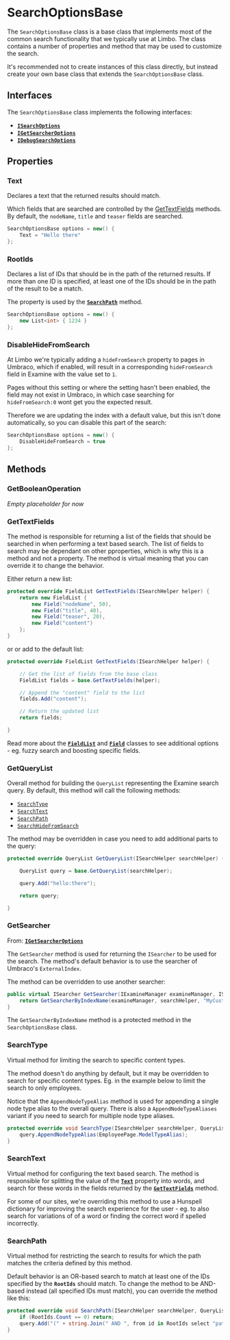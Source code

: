 # SearchOptionsBase

The `SearchOptionsBase` class is a base class that implements most of the common search functionality that we typically use at Limbo. The class contains a number of properties and method that may be used to customize the search.

It's recommended not to create instances of this class directly, but instead create your own base class that extends the `SearchOptionsBase` class.





## Interfaces

The `SearchOptionsBase` class implements the following interfaces:

- [**`ISearchOptions`**](./isearchoptions.md)
- [**`IGetSearcherOptions`**](./igetsearcheroptions.md)
- [**`IDebugSearchOptions`**](./idebugsearchoptions.md)







## Properties

### Text

Declares a text that the returned results should match. 

Which fields that are searched are controlled by the [GetTextFields](#gettextfields) methods. By default, the `nodeName`, `title` and `teaser` fields are searched.

```csharp
SearchOptionsBase options = new() {
    Text = "Hello there"
};
```

### RootIds

Declares a list of IDs that should be in the path of the returned results. If more than one ID is specified, at least one of the IDs should
be in the path of the result to be a match.

The property is used by the [**`SearchPath`**](#searchpath) method.

```csharp
SearchOptionsBase options = new() {
    new List<int> { 1234 }
};
```

### DisableHideFromSearch

At Limbo we're typically adding a `hideFromSearch` property to pages in Umbraco, which if enabled, will result in a corresponding `hideFromSearch` field in Examine with the value set to `1`.

Pages without this setting or where the setting hasn't been enabled, the field may not exist in Umbraco, in which case searching for `hideFromSearch:0` wont get you the expected result.

Therefore we are updating the index with a default value, but this isn't done automatically, so you can disable this part of the search:

```csharp
SearchOptionsBase options = new() {
    DisableHideFromSearch = true
};
```








## Methods


### GetBooleanOperation

*Empty placeholder for now*



### GetTextFields

The method is responsible for returning a list of the fields that should be searched in when performing a text based search. The list of fields to search may be dependant on other pproperties, which is why this is a method and not a property. The method is virtual meaning that you can override it to change the behavior.

Either return a new list:

```csharp
protected override FieldList GetTextFields(ISearchHelper helper) {
    return new FieldList {
        new Field("nodeName", 50),
        new Field("title", 40),
        new Field("teaser", 20),
        new Field("content")
    };
}
```

or or add to the default list:

```csharp
protected override FieldList GetTextFields(ISearchHelper helper) {

    // Get the list of fields from the base class
    FieldList fields = base.GetTextFields(helper);

    // Append the "content" field to the list
    fields.Add("content");

    // Return the updated list
    return fields;

}
```

Read more about the [**`FieldList`**](./../fields/field.md) and [**`Field`**](./../fields/field.md) classes to see additional options - eg. fuzzy search and boosting specific fields.



### GetQueryList

Overall method for building the `QueryList` representing the Examine search query. By default, this method will call the following methods:

- [`SearchType`](#searchtype)
- [`SearchText`](#searchtext)
- [`SearchPath`](#searchpath)
- [`SearchHideFromSearch`](#searchhidefromsearch)

The method may be overridden in case you need to add additional parts to the query:

```csharp
protected override QueryList GetQueryList(ISearchHelper searchHelper) {

    QueryList query = base.GetQueryList(searchHelper);

    query.Add("hello:there");

    return query;

}
```




### GetSearcher

From: [**`IGetSearcherOptions`**](./igetsearcheroptions.md)

The `GetSearcher` method is used for returning the `ISearcher` to be used for the search. The method's default behavior is to use the searcher of Umbraco's `ExternalIndex`.

The method can be overridden to use another searcher:

```csharp
public virtual ISearcher GetSearcher(IExamineManager examineManager, ISearchHelper searchHelper) {
    return GetSearcherByIndexName(examineManager, searchHelper, "MyCustomIndex");
}
```

The `GetSearcherByIndexName` method is a protected method in the `SearchOptionsBase` class.







### SearchType

Virtual method for limiting the search to specific content types.

The method doesn't do anything by default, but it may be overridden to search for specific content types. Eg. in the example below to limit the search to only employees.

Notice that the `AppendNodeTypeAlias` method is used for appending a single node type alias to the overall query. There is also a `AppendNodeTypeAliases` variant if you need to search for multiple node type aliases.

```csharp
protected override void SearchType(ISearchHelper searchHelper, QueryList query) {
    query.AppendNodeTypeAlias(EmployeePage.ModelTypeAlias);
}
```




### SearchText

Virtual method for configuring the text based search. The method is responsible for splitting the value of the [**`Text`**](#text) property into words, and search for these words in the fields returned by the [**`GetTextFields`**](#gettextfields)  method.

For some of our sites, we're overriding this method to use a Hunspell dictionary for improving the search experience for the user - eg. to also search for variations of of a word or finding the correct word if spelled incorrectly.





### SearchPath

Virtual method for restricting the search to results for which the path matches the criteria defined by this method.

Default behavior is an OR-based search to match at least one of the IDs specified by the **`RootIds`** should match. To change the method to be AND-based instead (all specified IDs must match), you can override the method like this:

```csharp
protected override void SearchPath(ISearchHelper searchHelper, QueryList query) {
    if (RootIds.Count == 0) return;
    query.Add("(" + string.Join(" AND ", from id in RootIds select "path_search:" + id) + ")");
}
```